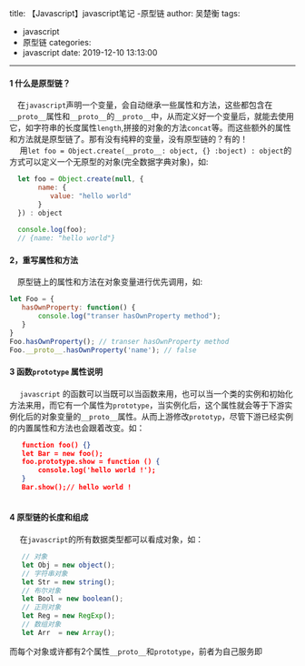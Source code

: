 title: 【Javascript】javascript笔记 -原型链
author: 吴楚衡
tags:
  - javascript
  - 原型链
categories:
  - javascript
date: 2019-12-10 13:13:00
---
#### 1 什么是原型链？
  &emsp;在`javascript`声明一个变量，会自动继承一些属性和方法，这些都包含在`__proto__`属性和`__proto__`的`__proto__`中，从而定义好一个变量后，就能去使用它，如字符串的长度属性`length`,拼接的对象的方法`concat`等。而这些额外的属性和方法就是原型链了。那有没有纯粹的变量，没有原型链的？有的！  
  &emsp; 用`let foo = Object.create(__proto__: object, {} :boject) : object`的方式可以定义一个无原型的对象(完全数据字典对象)，如:
  ``` javascript
  	let foo = Object.create(null, {
    	 name: {
         	value: "hello world"
         }
   	}) : object
    
    console.log(foo);
    // {name: "hello world"}
  ```
 
 <!--more-->
 
 #### 2，重写属性和方法
 &emsp;原型链上的属性和方法在对象变量进行优先调用，如:
 
 ``` javascript
let Foo = {
	hasOwnProperty: function() {
		console.log("transer hasOwnProperty method");
    }   
}
 Foo.hasOwnProperty(); // transer hasOwnProperty method
 Foo.__proto__.hasOwnProperty('name'); // false
 
 ```
 
 #### 3 函数`prototype` 属性说明
 
 &emsp; `javascript` 的函数可以当既可以当函数来用，也可以当一个类的实例和初始化方法来用，而它有一个属性为`prototype`，当实例化后，这个属性就会等于下游实例化后的对象变量的`__proto__`属性。从而上游修改`prototyp`，尽管下游已经实例的内置属性和方法也会跟着改变。如： 
 
 ``` json 
    function foo() {}
    let Bar = new foo();
    foo.prototype.show = function () {
        console.log('hello world !');
    }
    Bar.show();// hello world !
    
 ```
 
 #### 4 原型链的长度和组成
 &emsp; 在`javascript`的所有数据类型都可以看成对象，如：
 ``` javascript
 	// 对象
    let Obj = new object();
    // 字符串对象
    let Str = new string();
    // 布尔对象
    let Bool = new boolean();
    // 正则对象
    let Reg = new RegExp();
    // 数组对象
    let Arr  = new Array(); 
 ```
而每个对象或许都有2个属性`__proto__`和`prototype`，前者为自己服务即 
 
  